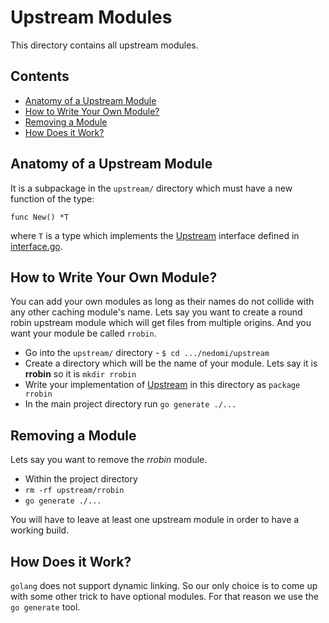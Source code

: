 # Upstream Modules

This directory contains all upstream modules.

## Contents

* [Anatomy of a Upstream Module](#anatomy-of-a-upstream-module)
* [How to Write Your Own Module?](#how-to-write-your-own-module)
* [Removing a Module](#removing-a-module)
* [How Does it Work?](#how-does-it-work)


## Anatomy of a Upstream Module

It is a subpackage in the `upstream/` directory which must have a new function of the type:

```
func New() *T
```

where `T` is a type which implements the [Upstream](https://godoc.org/github.com/ironsmile/nedomi/upstream#Upstream) interface defined in [interface.go](interface.go).


## How to Write Your Own Module?

You can add your own modules as long as their names do not collide with any other caching module's name. Lets say you want to create a round robin upstream module which will get files from multiple origins. And you want your module be called `rrobin`.

* Go into the `upstream/` directory - `$ cd .../nedomi/upstream`
* Create a directory which will be the name of your module. Lets say it is **rrobin** so it is `mkdir rrobin`
* Write your implementation of [Upstream](https://godoc.org/github.com/ironsmile/nedomi/upstream#Upstream) in this directory as `package rrobin`
* In the main project directory run `go generate ./...`


## Removing a Module

Lets say you want to remove the *rrobin* module.

* Within the project directory
* `rm -rf upstream/rrobin`
* `go generate ./...`

You will have to leave at least one upstream module in order to have a working build.


## How Does it Work?

`golang` does not support dynamic linking. So our only choice is to come up with some other trick to have optional modules. For that reason we use the `go generate` tool.
